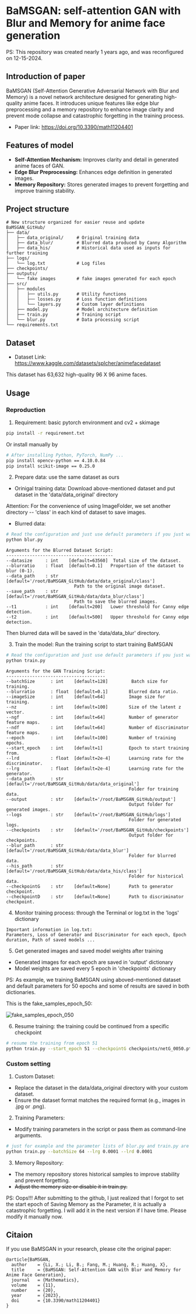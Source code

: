 # BaMSGAN: self-attention GAN with Blur and Memory for anime face generation

PS: This repository was created nearly 1 years ago, and was reconfigured on 12-15-2024.

## Introduction of paper
BaMSGAN (Self-Attention Generative Adversarial Network with Blur and Memory) is a novel network architecture designed for generating high-quality anime faces. It introduces unique features like edge blur preprocessing and a memory repository to enhance image clarity and prevent mode collapse and catastrophic forgetting in the training process.

- Paper link: <https://doi.org/10.3390/math11204401>

## Features of model
- **Self-Attention Mechanism:** Improves clarity and detail in generated anime faces of GAN.
- **Edge Blur Preprocessing:** Enhances edge definition in generated images.
- **Memory Repository:** Stores generated images to prevent forgetting and improve training stability.

## Project structure
```
# New structure organized for easier reuse and update
BaMSGAN_GitHub/
├── data/                 
│   ├── data_original/     # Original training data
│   ├── data_blur/         # Blurred data produced by Canny Algorithm
│   ├── data_his/          # Historical data used as inputs for further training
├── logs/                  
│   └── log.txt            # Log files
├── checkpoints/           
├── outputs/               
│   └── fake images        # fake images generated for each epoch
├── src/                   
│   ├── modules
│   │   ├── utils.py       # Utility functions
│   │   ├── losses.py      # Loss function definitions
│   │   └── layers.py      # Custom layer definitions
│   ├── model.py           # Model architecture definition
│   ├── train.py           # Training script
│   └── blur.py            # Data processing script
└── requirements.txt       
```
## Dataset
- Dataset Link: <https://www.kaggle.com/datasets/splcher/animefacedataset>

This dataset has 63,632 high-quality 96 X 96 anime faces.

## Usage
### Reproduction
1. Requirement: basic pytorch environment and cv2 + skimage
```bash
pip install -r requirement.txt
```
Or install manually by
```bash
# After installing Python, PyTorch, NumPy ...
pip install opencv-python == 4.10.0.84
pip install scikit-image == 0.25.0
```

2. Prepare data: use the same dataset as ours
- Orinigal training data: Download above-mentioned dataset and put dataset in the 'data/data_original' directory

Attention: For the convenience of using ImageFolder, we set another directory -- 'class' in each kind of dataset to save images.

- Blurred data:
```bash
# Read the configuration and just use default parameters if you just want to reproduce our experiments.
python blur.py
```
```
Arguments for the Blurred Dataset Script:
-----------------------------------------
--datasize     : int    [default=63560]  Total size of the dataset.
--blurratio    : float  [default=0.1]   Proportion of the dataset to blur (0-1).
--data_path    : str    [default='/root/BaMSGAN_GitHub/data/data_original/class']  
                          Path to the original image dataset.
--save_path    : str    [default='/root/BaMSGAN_GitHub/data/data_blur/class']  
                          Path to save the blurred images.
--t1           : int    [default=200]   Lower threshold for Canny edge detection.
--t2           : int    [default=500]   Upper threshold for Canny edge detection.
```
Then blurred data will be saved in the 'data/data_blur' directory.

3. Train the model: Run the training script to start training BaMSGAN
```bash
# Read the configuration and just use default parameters if you just want to reproduce our experiments.
python train.py
```
```
Arguments for the GAN Training Script:
--------------------------------------
--batchSize      : int    [default=128]         Batch size for training.
--blurratio      : float  [default=0.1]        Blurred data ratio.
--imageSize      : int    [default=64]         Image size for training.
--nz             : int    [default=100]        Size of the latent z vector.
--ngf            : int    [default=64]         Number of generator feature maps.
--ndf            : int    [default=64]         Number of discriminator feature maps.
--epoch          : int    [default=100]        Number of training epochs.
--start_epoch    : int    [default=1]          Epoch to start training from.
--lrd            : float  [default=2e-4]       Learning rate for the discriminator.
--lrg            : float  [default=2e-4]       Learning rate for the generator.
--data_path      : str    [default='/root/BaMSGAN_GitHub/data/data_original']  
                                               Folder for training data.
--output         : str    [default='/root/BaMSGAN_GitHub/output']  
                                               Output folder for generated images.
--logs           : str    [default='/root/BaMSGAN_GitHub/logs']  
                                               Folder for generated logs.
--checkpoints    : str    [default='/root/BaMSGAN_GitHub/checkpoints']  
                                               Output folder for checkpoints.
--blur_path      : str    [default='/root/BaMSGAN_GitHub/data/data_blur']  
                                               Folder for blurred data.
--his_path       : str    [default='/root/BaMSGAN_GitHub/data/data_his/class']  
                                               Folder for historical data.
--checkpointG    : str    [default=None]       Path to generator checkpoint.
--checkpointD    : str    [default=None]       Path to discriminator checkpoint.
```
4. Monitor training process: through the Terminal or log.txt in the 'logs' dictionary
```
Important information in log.txt:
Parameters, Loss of Generator and Discriminator for each epoch, Epoch duration, Path of saved models ... 
```

5. Get generated images and saved model weights after training
- Generated images for each epoch are saved in 'output' dictionary
- Model weights are saved every 5 epoch in 'checkpoints' dictionary

PS: As example, we training BaMSGAN using aboved-mentioned dataset and default parameters for 50 epochs and some of results are saved in both dictionaries.

This is the fake_samples_epoch_50:

![fake_samples_epoch_050](https://github.com/user-attachments/assets/de989ea3-7371-488c-8cbd-4237ed3f763c)

6. Resume training: the training could be continued from a specific checkpoint
```bash
# resume the training from epoch 51
python train.py --start_epoch 51 --checkpointG checkpoints/netG_0050.pth --checkpointD checkpoints/netD_0050.pth
```
### Custom setting
1.	Custom Dataset:
- Replace the dataset in the data/data_original directory with your custom dataset.
- Ensure the dataset format matches the required format (e.g., images in .jpg or .png).

2. Training Parameters:
- Modify training parameters in the script or pass them as command-line arguments.
```bash
# just for example and the parameter lists of blur.py and train.py are shown above.
python train.py --batchSize 64 --lrg 0.0001 --lrd 0.0001
```

3.	Memory Repository:
- The memory repository stores historical samples to improve stability and prevent forgetting.
- ~~Adjust the memory size or disable it in train.py.~~

PS: Oops!!! After submitting to the github, I just realized that I forgot to set the start epoch of Saving Memory as the Parameter, it is actually a catastrophic forgetting. 
I will add it in the next version if I have time. Please modify it manually now.

## Citaion
If you use BaMSGAN in your research, please cite the original paper:
```
@article{BaMSGAN,
  author    = {Li, X.; Li, B.; Fang, M.; Huang, R.; Huang, X},
  title     = {BaMSGAN: Self-Attention GAN with Blur and Memory for Anime Face Generation},
  journal   = {Mathematics},
  volume    = {11},
  number    = {20},
  year      = {2023},
  doi       = {10.3390/math11204401}
}
```
